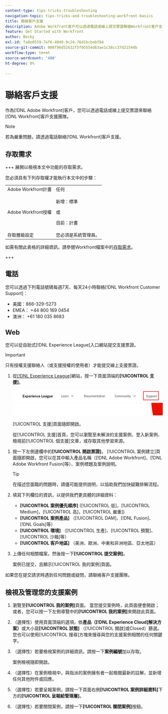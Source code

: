 ```yaml
---
content-type: tips-tricks-troubleshooting
navigation-topic: tips-tricks-and-troubleshooting-workfront-basics
title: 聯絡客戶支援
description: Adobe Workfront客戶可以透過電話或線上提交票證聯絡Workfront客戶支援團隊。 本文包含聯絡客戶支援以及檢視和管理支援案例的說明。
feature: Get Started with Workfront
author: Becky
exl-id: fa8e0559-7af6-4049-9c24-76d1bcbebf84
source-git-commit: 008f96d52632f5f05554d63ae1c38cc37d21544b
workflow-type: tm+mt
source-wordcount: '480'
ht-degree: 0%

---
```


# 聯絡客戶支援

<!--Audited: 12/2023-->

<!--
<p>(We need to keep this as a standalone article. It is linked in multiple articles and FAQs.)</p>
-->

作為[!DNL Adobe Workfront]客戶，您可以透過電話或線上提交票證來聯絡[!DNL Workfront]客戶支援團隊。

>[!NOTE]
>
>若為嚴重問題，請透過電話聯絡[!DNL Workfront]客戶支援。

## 存取需求

+++ 展開以檢視本文中功能的存取需求。

您必須具有下列存取權才能執行本文中的步驟：

<table style="table-layout:auto"> 
 <col> 
 <col> 
 <tbody> 
  <tr> 
   <td role="rowheader">Adobe Workfront計畫</td> 
   <td>任何</td> 
  </tr> 
  <tr> 
  <tr> 
   <td role="rowheader">Adobe Workfront授權</td> 
   <td><p>新增：標準</p>
       <p>或</p>
       <p>目前：計畫</p></td>
  </tr> 
  </tr> 
  <tr> 
   <td role="rowheader">存取層級設定</td> 
   <td>您必須是系統管理員。</td>
  </tr> 
 </tbody> 
</table>

如需有關此表格的詳細資訊，請參閱Workfront檔案中的[存取需求](/help/quicksilver/administration-and-setup/add-users/access-levels-and-object-permissions/access-level-requirements-in-documentation.md)。

+++

## 電話

您可以透過下列電話號碼每週7天、每天24小時聯絡[!DNL Workfront Customer Support]：

* 美國：866-329-5273
* EMEA： +44 800 169 0454
* 澳洲： +61 180 035 8683

<!--Old numbers - before 2/10/2025:

* US: 844-306-HELP(4357)
* EMEA: +44 1256 274200
* Australia: +61 1800 849259

-->

## Web

您可以從自助式[!DNL Experience League]入口網站提交支援票證。

>[!IMPORTANT]
>
>只有授權支援聯絡人（或支援授權的使用者）才能提交線上支援票證。


1. 從[[!DNL Experience League]](https://experienceleague.adobe.com/zh-hant)網站，按一下頁面頂端的&#x200B;**[!UICONTROL 支援]**。

   ![](assets/experience-league-top-navigation-with-support-highlighted.png)

   [!UICONTROL 支援]頁面隨即開啟。

   從[!UICONTROL 支援]首頁，您可以瀏覽至未解決的支援案例、登入新案例、檢視前[!UICONTROL 個支援]文章，或存取其他學習來源。

<!--1. To submit a case, select the option **[!UICONTROL Open a support case]**, then click **[!UICONTROL Sign] In**.-->

1. 按一下左側邊欄中的&#x200B;**[!UICONTROL 開啟票證]**。
[!UICONTROL 案例建立]頁面隨即開啟，您可以在其中輸入產品名稱（[!DNL Adobe Workfront]、[!DNL Adobe Workfront Fusion]等）、案例標題及案例說明。

   >[!TIP]
   >
   >在描述您面臨的問題時，請儘可能提供說明，以協助我們加快疑難排解流程。


1. 填寫下列欄位的資訊，以提供我們更具體的詳細資料：

   * **[!UICONTROL 案例優先順序]** ([!UICONTROL 低]，[!UICONTROL Medium]，[!UICONTROL 高]，[!UICONTROL 嚴重])
   * **[!UICONTROL 案例產品]** （[!UICONTROL DAM]、[!DNL Fusion]、[!DNL Goals]等）
   * **[!UICONTROL 環境]** （[!UICONTROL 生產]、[!UICONTROL 預覽]、[!UICONTROL 沙箱]等）
   * **[!UICONTROL 客戶地區]** （美洲、歐洲、中東和非洲地區、亞太地區）

1. 上傳任何相關檔案，然後按一下&#x200B;**[!UICONTROL 提交案例]**。

   案例已提交，且顯示[!UICONTROL 我的案例]頁面。

   <!--
   [](assets/all-cases-list-exl-support-portal.png)
   -->

如果您在提交請求時遇到任何問題或疑問，請聯絡客戶支援團隊。


## 檢視及管理您的支援案例

1. 瀏覽至&#x200B;**[!UICONTROL 我的案例]**&#x200B;頁面。 當您提交案例時，此頁面便會開啟；或者，您可以按一下左側導覽中的&#x200B;**[!UICONTROL 我的案例]**&#x200B;來開啟此頁面。

1. （選擇性）使用頁面頂端的選項，依&#x200B;**產品（[!DNL Experience Cloud]解決方案）**&#x200B;或大小寫&#x200B;**[!UICONTROL 狀態]** （[!UICONTROL 開啟]或Closed）篩選。 您也可以使用[!UICONTROL 搜尋]方塊來搜尋與您的支援案例相關的任何關鍵字。

1. （選擇性）若要檢視案例的詳細資訊，請按一下&#x200B;**案例編號**&#x200B;加以存取。

   案例檢視隨即開啟。

1. （選擇性）在案例檢視中，與指派的案例擁有者一起檢閱最新的註解，並新增任何其他附件或回應。

1. （選擇性）若要呈報案例，請按一下頁面右側&#x200B;**[!UICONTROL 案例詳細資料]**&#x200B;下方的&#x200B;**[!UICONTROL 呈報給管理層]**。

1. （選擇性）若要關閉案例，請按一下&#x200B;**[!UICONTROL 關閉案例]**&#x200B;按鈕。


<!--drafted: I took the information above from this blog post by Jon Chen (on September 13, 2022): https://experienceleaguecommunities.adobe.com/t5/workfront-blogs/how-to-submit-a-support-ticket-on-experience-league/ba-p/461737)

- this is the information that was there before - pointing to WorkfrontOne: 

If you are logged in as an Authorized Support Contact, you can contact Workfront Customer Support through the Workfront One site and create a case, formally called a ticket.

1. Log in to [**one.workfront.com**](https://one.workfront.com/) as an Authorized Support Contact.
1. On the **Home** page, click **Support**.

   ![](assets/supporthome-350x138.png)

   The Customer Support page displays.

   >[!NOTE]
   >
   >If you don't see the Support option on the Home page, you are not an Authorized Support Contact. Your Workfront administrator can contact Workfront Customer Support and request you be added an Authorized Support Contact. If you are the only Workfront administrator for your organization, contact the Workfront Support team by phone.

1. Complete the fields in the **Create a Support Case** form. All fields are required.  

   <table style="table-layout:auto">
    <tr>
        <td><strong>Subject</strong></td>
        <td>Type a brief question or explanation of the issue you are experiencing.</td>
    </tr>
    <tr>
        <td><strong>Description</strong></td>
        <td>Type a detailed description of the issue. Include as much information as possible.</td>
    </tr>
    <tr>
        <td><strong>Priority</strong></td>
        <td> </td>
    </tr>
    <tr>
        <td><strong>Case Product</strong></td>
        <td>Select the product in which you are experiencing the issue. If the issue is not related to a specific product, select None.</td>
    </tr>
    <tr>
        <td><strong>Product Area</strong></td>
        <td>Select the area of the product that best relates to the issue. If the related area is not listed in the drop-down menu, select Not Listed.</td>
    </tr>
    <tr>
        <td><strong>Environment</strong></td>
        <td>Select the environment in which the issue occurs. If you are seeing the issue in both the Production and Sandbox environments, please select Production.</td>
    </tr>
    <tr>
        <td><strong>Customer Region</strong></td>
        <td> </td>
    </tr>
   </table>

1. (Optional) Attach a file, such as an image or video file.

   1. At the bottom of the form, click **Upload File**.
   1. Click **Upload File**, then browse for and select the desired file.

      ![](assets/supportselectfile-350x368.png)

   1. Click **Done** to upload the file to the case.

1. Click **Submit** to submit the case to Workfront Customer Support.

-->


